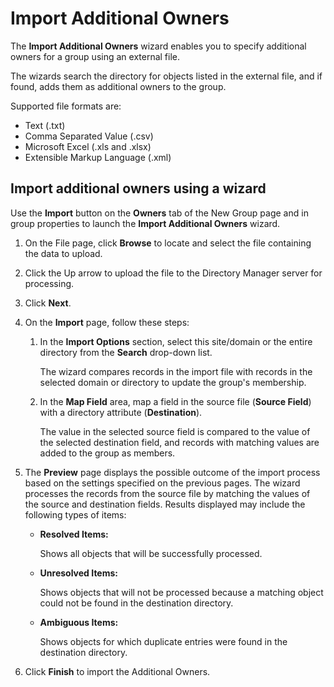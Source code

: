 # Import Additional Owners

The **Import Additional Owners** wizard enables you to specify additional owners for a group using
an external file.

The wizards search the directory for objects listed in the external file, and if found, adds them as
additional owners to the group.

Supported file formats are:

- Text (.txt)
- Comma Separated Value (.csv)
- Microsoft Excel (.xls and .xlsx)
- Extensible Markup Language (.xml)

## Import additional owners using a wizard

Use the **Import** button on the **Owners** tab of the New Group page and in group properties to
launch the **Import Additional Owners** wizard.

1. On the File page, click **Browse** to locate and select the file containing the data to upload.
2. Click the Up arrow to upload the file to the Directory Manager server for processing.
3. Click **Next**.
4. On the **Import** page, follow these steps:

   1. In the **Import Options** section, select this site/domain or the entire directory from the
      **Search** drop-down list.

      The wizard compares records in the import file with records in the selected domain or
      directory to update the group's membership.

   2. In the **Map Field** area, map a field in the source file (**Source Field**) with a directory
      attribute (**Destination**).

      The value in the selected source field is compared to the value of the selected destination
      field, and records with matching values are added to the group as members.

5. The **Preview** page displays the possible outcome of the import process based on the settings
   specified on the previous pages. The wizard processes the records from the source file by
   matching the values of the source and destination fields. Results displayed may include the
   following types of items:

   - **Resolved Items:**

     Shows all objects that will be successfully processed.

   - **Unresolved Items:**

     Shows objects that will not be processed because a matching object could not be found in the
     destination directory.

   - **Ambiguous Items:**

     Shows objects for which duplicate entries were found in the destination directory.

6. Click **Finish** to import the Additional Owners.
